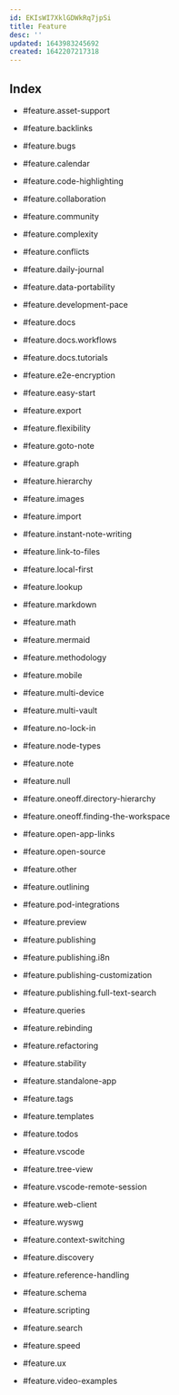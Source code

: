 ```yaml
---
id: EKIsWI7XklGDWkRq7jpSi
title: Feature
desc: ''
updated: 1643983245692
created: 1642207217318
---
```


## Index

- #feature.asset-support
- #feature.backlinks
- #feature.bugs
- #feature.calendar
- #feature.code-highlighting
- #feature.collaboration
- #feature.community
- #feature.complexity
- #feature.conflicts
- #feature.daily-journal
- #feature.data-portability
- #feature.development-pace
- #feature.docs
- #feature.docs.workflows
- #feature.docs.tutorials
- #feature.e2e-encryption
- #feature.easy-start
- #feature.export
- #feature.flexibility
- #feature.goto-note
- #feature.graph
- #feature.hierarchy
- #feature.images
- #feature.import
- #feature.instant-note-writing
- #feature.link-to-files
- #feature.local-first
- #feature.lookup
- #feature.markdown
- #feature.math
- #feature.mermaid
- #feature.methodology
- #feature.mobile
- #feature.multi-device
- #feature.multi-vault
- #feature.no-lock-in
- #feature.node-types
- #feature.note
- #feature.null
- #feature.oneoff.directory-hierarchy
- #feature.oneoff.finding-the-workspace
- #feature.open-app-links
- #feature.open-source
- #feature.other
- #feature.outlining
- #feature.pod-integrations
- #feature.preview
- #feature.publishing
- #feature.publishing.i8n
- #feature.publishing-customization
- #feature.publishing.full-text-search
- #feature.queries
- #feature.rebinding
- #feature.refactoring
- #feature.stability
- #feature.standalone-app
- #feature.tags
- #feature.templates
- #feature.todos
- #feature.vscode
- #feature.tree-view
- #feature.vscode-remote-session
- #feature.web-client
- #feature.wyswg
- #feature.context-switching
- #feature.discovery
- #feature.reference-handling
- #feature.schema
- #feature.scripting
- #feature.search
- #feature.speed

- #feature.ux
- #feature.video-examples

